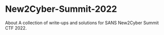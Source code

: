 # New2Cyber-Summit-2022
About A collection of write-ups and solutions for SANS New2Cyber Summit CTF 2022.
